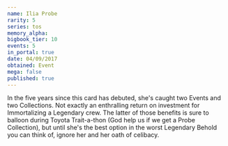 ```yaml
---
name: Ilia Probe
rarity: 5
series: tos
memory_alpha:
bigbook_tier: 10
events: 5
in_portal: true
date: 04/09/2017
obtained: Event
mega: false
published: true
---
```


In the five years since this card has debuted, she's caught two Events and two Collections. Not exactly an enthralling return on investment for Immortalizing a Legendary crew. The latter of those benefits is sure to balloon during Toyota Trait-a-thon (God help us if we get a Probe Collection), but until she's the best option in the worst Legendary Behold you can think of, ignore her and her oath of celibacy.
